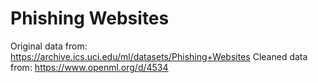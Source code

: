 # Phishing Websites

Original data from: https://archive.ics.uci.edu/ml/datasets/Phishing+Websites
Cleaned data from: https://www.openml.org/d/4534
